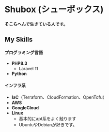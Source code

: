 # Shubox (シューボックス)

#### そこらへんで生きている人です。


## My Skills

#### プログラミング言語

- **PHP8.3**
  - Laravel 11
- **Python**
#### インフラ系

- **IaC**（Terraform、CloudFormation、OpenTofu）
- **AWS**
- **GoogleCloud**
- **Linux**
  - 基本的にapt系をよく触ります
  - UbuntuやDebianが好きです。


